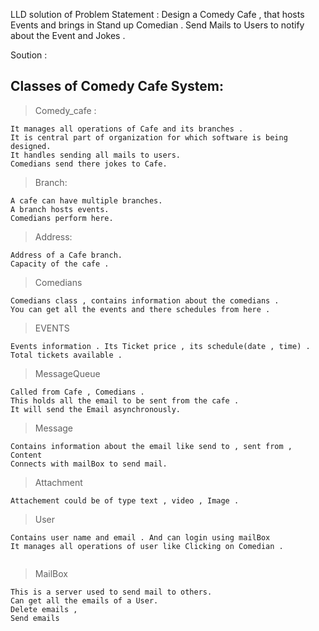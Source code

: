 LLD solution of 
Problem Statement : 
Design a Comedy Cafe , that hosts Events and brings in Stand up Comedian .
Send Mails to Users to notify about the Event and Jokes . 
<!-- ROADMAP -->

Soution : 

## Classes of Comedy Cafe System:

>Comedy_cafe :
```
It manages all operations of Cafe and its branches . 
It is central part of organization for which software is being designed.
It handles sending all mails to users.
Comedians send there jokes to Cafe.
```
>Branch:
```
A cafe can have multiple branches.
A branch hosts events.
Comedians perform here.
```

>Address:
```
Address of a Cafe branch.
Capacity of the cafe .
```

>Comedians
```
Comedians class , contains information about the comedians . 
You can get all the events and there schedules from here . 
```

>EVENTS
```
Events information . Its Ticket price , its schedule(date , time) . Total tickets available . 
```


>MessageQueue
```
Called from Cafe , Comedians .
This holds all the email to be sent from the cafe . 
It will send the Email asynchronously.

```
>Message
```
Contains information about the email like send to , sent from , Content 
Connects with mailBox to send mail.

```

>Attachment
```
Attachement could be of type text , video , Image .
```

>User
```
Contains user name and email . And can login using mailBox 
It manages all operations of user like Clicking on Comedian .


```

>MailBox
```
This is a server used to send mail to others.
Can get all the emails of a User.
Delete emails , 
Send emails

```



<!-- ROADMAP -->

